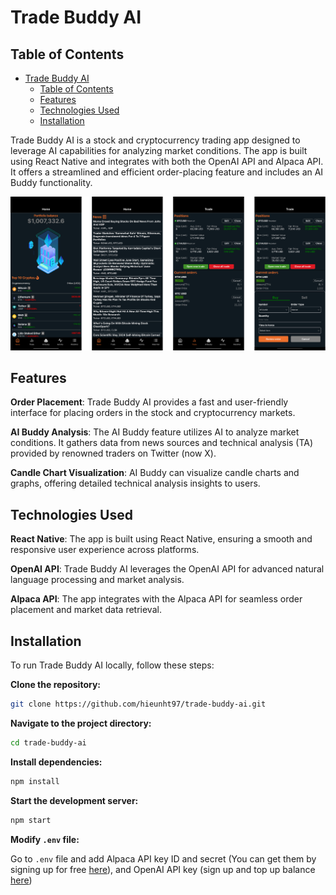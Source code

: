 # Trade Buddy AI

## Table of Contents

- [Trade Buddy AI](#trade-buddy-ai)
  - [Table of Contents](#table-of-contents)
  - [Features](#features)
  - [Technologies Used](#technologies-used)
  - [Installation](#installation)

Trade Buddy AI is a stock and cryptocurrency trading app designed to leverage AI capabilities for analyzing market conditions. The app is built using React Native and integrates with both the OpenAI API and Alpaca API. It offers a streamlined and efficient order-placing feature and includes an AI Buddy functionality.

[![demo](assets/screenshots/Screenshot-trade-buddy-ai.png)](https://imgur.com/OHlktH3)

## Features

  **Order Placement**: Trade Buddy AI provides a fast and user-friendly interface for placing orders in the stock and cryptocurrency markets.

  **AI Buddy Analysis**: The AI Buddy feature utilizes AI to analyze market conditions. It gathers data from news sources and technical analysis (TA) provided by renowned traders on Twitter (now X).

  **Candle Chart Visualization**: AI Buddy can visualize candle charts and graphs, offering detailed technical analysis insights to users.

## Technologies Used

  **React Native**: The app is built using React Native, ensuring a smooth and responsive user experience across platforms.
  
  **OpenAI API**: Trade Buddy AI leverages the OpenAI API for advanced natural language processing and market analysis.
  
  **Alpaca API**: The app integrates with the Alpaca API for seamless order placement and market data retrieval.

## Installation

To run Trade Buddy AI locally, follow these steps:

**Clone the repository:**

```bash
git clone https://github.com/hieunht97/trade-buddy-ai.git
```

**Navigate to the project directory:**

```bash
cd trade-buddy-ai
```

**Install dependencies:**

```bash
npm install
```

**Start the development server:**

```bash
npm start
```

**Modify ```.env``` file:**

Go to ```.env``` file and add Alpaca API key ID and secret (You can get them by signing up for free [here](https://alpaca.markets/)), and OpenAI API key (sign up and top up balance [here](https://platform.openai.com/))